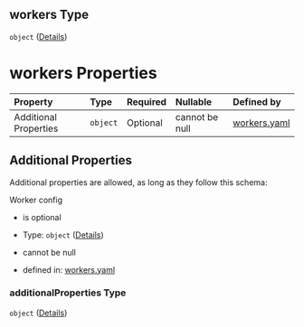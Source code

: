 ## workers Type

`object` ([Details](workers-properties-workers.md))

# workers Properties

| Property              | Type     | Required | Nullable       | Defined by                                                                                                                                             |
| :-------------------- | :------- | :------- | :------------- | :----------------------------------------------------------------------------------------------------------------------------------------------------- |
| Additional Properties | `object` | Optional | cannot be null | [workers.yaml](workers-properties-workers-additionalproperties.md "https://fluence.dev/schemas/workers.yaml#/properties/workers/additionalProperties") |

## Additional Properties

Additional properties are allowed, as long as they follow this schema:

Worker config

*   is optional

*   Type: `object` ([Details](workers-properties-workers-additionalproperties.md))

*   cannot be null

*   defined in: [workers.yaml](workers-properties-workers-additionalproperties.md "https://fluence.dev/schemas/workers.yaml#/properties/workers/additionalProperties")

### additionalProperties Type

`object` ([Details](workers-properties-workers-additionalproperties.md))
